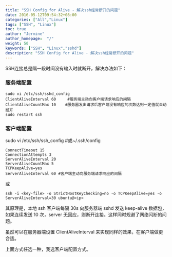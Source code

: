 ```yaml
---
title: "SSH Config for Alive - 解决ssh经常断开的问题"
date: 2016-05-12T09:54:32+08:00
categories: ["All","Linux"]
tags: ["SSH", "Linux"]
toc: true
author: "Jermine"
author_homepage:  "/"
weight: 50
keywords: ["SSH", "Linux","sshd"]
description: "SSH Config for Alive - 解决ssh经常断开的问题"
---
```


SSH连接总是隔一段时间没有输入时就断开，解决办法如下：

### 服务端配置

```
sudo vi /etc/ssh/sshd_config
ClientAliveInterval 60     #服务端主动向客户端请求响应的间隔
ClientAliveCountMax 10    #服务器发出请求后客户端没有响应的次数达到一定值就自动断开
sudo restart ssh
```

### 客户端配置 
sudo vi /etc/ssh/ssh_config  #或~/.ssh/config



```
ConnectTimeout 15
ConnectionAttempts 3
ServerAliveInterval 20
ServerAliveCountMax 5
TCPKeepAlive=yes
ServerAliveInterval 60 #客户端主动向服务端请求响应的间隔
```

或


```
ssh -i <key-file> -o StrictHostKeyChecking=no -o TCPKeepAlive=yes -o ServerAliveInterval=30 ubuntu@<ip>
```

其原理是，本地 ssh 客户端每隔 30s 向服务器端 sshd 发送 keep-alive 数据包，如果连续发送 10 次，server 无回应，则断开连接。这样同时规避了网络闪断的问题。

虽然可以在服务器端设置 ClientAliveInterval 来实现同样的效果，在客户端做更合适。

上面方式任选一种，我选客户端配置方式。

